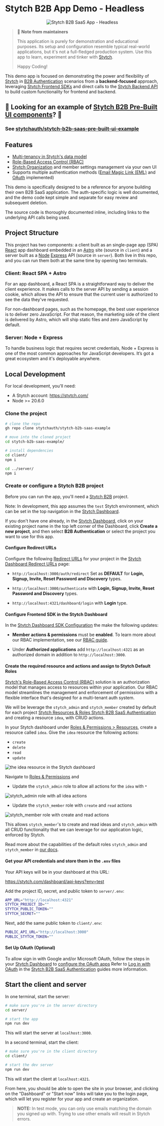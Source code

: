 # Stytch B2B App Demo - Headless

<p align="center">
  <img alt="Stytch B2B SaaS App - Headless" src="./doc/Stytch-B2B-app-headless.png" />
</p>

> 💬 **Note from maintainers**
>
> This application is purely for demonstration and educational purposes. Its setup and configuration resemble typical real-world applications, but it's not a full-fledged production system. Use this app to learn, experiment and tinker with [Stytch][stytch].
>
> Happy Coding!


This demo app is focused on demonstrating the power and flexibility of [Stytch](stytch) in [B2B Authentication](https://stytch.com/b2b) scenarios from a **backend-focused** approach, leveraging [Stytch Frontend SDKs](https://stytch.com/docs/b2b/guides/implementation/frontend-headless) and direct calls to the [Stytch Backend API](https://stytch.com/docs/b2b/guides/implementation/backend) to build custom functionality for frontend and backend.

## 👀 Looking for an example of [Stytch B2B Pre-Built UI components][stytch-prebuilt-ui]? 👀
### See [stytchauth/stytch-b2b-saas-pre-built-ui-example][b2b-prebuilt-ui-gh]


## Features

- [Multi-tenancy in Stytch's data model](https://stytch.com/docs/b2b/guides/multi-tenancy)
- [Role-Based Access Control (RBAC)](https://stytch.com/docs/b2b/guides/rbac/overview)
- [Stytch Organization](https://stytch.com/docs/b2b/guides/organizations/org-settings) and member settings management via your own UI
- Supports multiple authentication methods ([Email Magic Link (EML)](https://stytch.com/docs/b2b/guides/magic-links/send-login-or-signup-eml) and [OAuth](https://stytch.com/docs/b2b/guides/oauth/login) implemented)

This demo is specifically designed to be a reference for anyone building their own B2B SaaS application. The auth-specific logic is well documented, and the demo code kept simple and separate for easy review and subsequent deletion.

The source code is thoroughly documented inline, including links to the underlying API calls being used.

## Project Structure

This project has two components: a client built as an single-page app (SPA) [React](https://react.dev) app dashboard embedded in an [Astro](https://astro.build) site (source in `client`) and a server built as a [Node](https://nodejs.org) [Express](https://expressjs.com) API (source in `server`). Both live in this repo, and you can run them both at the same time by opening two terminals.

### Client: React SPA + Astro

For an app dashboard, a React SPA is a straightforward way to deliver the client experience. It makes calls to the server API by sending a session cookie, which allows the API to ensure that the current user is authorized to see the data they've requested.

For non-dashboard pages, such as the homepage, the best user experience is to deliver zero JavaScript. For that reason, the marketing side of the client is delivered by Astro, which will ship static files and zero JavaScript by default.

### Server: Node + Express

To handle business logic that requires secret credentials, Node + Express is one of the most common approaches for JavaScript developers. It’s got a great ecosystem and it's deployable anywhere.

## Local Development

For local development, you'll need:

- A Stytch account: https://stytch.com/
- Node >= 20.6.0

### Clone the project

```bash
# clone the repo
gh repo clone stytchauth/stytch-b2b-saas-example

# move into the cloned project
cd stytch-b2b-saas-example/

# install dependencies
cd client/
npm i

cd ../server/
npm i
```

### Create or configure a Stytch B2B project

Before you can run the app, you'll need a [Stytch B2B][stytch-b2b] project.

Note: In development, this app assumes the `test` Stytch environment, which can be set in the top navigation in the [Stytch Dashboard][stytch-dashboard].

If you don't have one already, in the [Stytch Dashboard][stytch-dashboard], click on your existing project name in the top left corner of the Dashboard, click **Create a new project**, and then select **B2B Authentication** or select the project you want to use for this app.

#### Configure Redirect URLs

Configure the following [Redirect URLs](https://stytch.com/docs/b2b/guides/dashboard/redirect-urls) for your project in the [Stytch Dashboard Redirect URLs][stytch-dashboard-redirect-urls] page:

- `http://localhost:3000/auth/redirect` Set as **DEFAULT** for **Login, Signup, Invite, Reset Password and Discovery** types.

- `http://localhost:3000/authenticate` with **Login, Signup, Invite, Reset Password and Discovery** types.

- `http://localhost:4321/dashboard/login` with **Login** type.

#### Configure Frontend SDK in the Stytch Dashboard

In the [Stytch Dashboard SDK Configuration](https://stytch.com/dashboard/sdk-configuration) the make the following updates:

- **Member actions & permissions** must be **enabled**. To learn more about our RBAC implementation, see our [RBAC guide][stytch-rbac-guide].

- Under **Authorized applications** add `http://localhost:4321` as an authorized domain in addition to `http://localhost:3000`.

#### Create the required resource and actions and assign to Stytch Default Roles

[Stytch's Role-Based Access Control (RBAC)](https://stytch.com/docs/b2b/guides/rbac/getting-started) solution is an authorization model that manages access to resources within your application. Our RBAC model streamlines the management and enforcement of permissions with a flexible interface that's designed for a multi-tenant auth system.

We will be leverage the `stytch_admin` and `stytch_member` created by default for each project [Stytch Resources & Roles Stytch B2B SaaS Authentication](https://stytch.com/docs/b2b/guides/rbac/stytch-defaults) and creating a resource `idea`, with CRUD actions.

In your Stytch dashboard under [Roles & Permissions > Resources](https://stytch.com/dashboard/rbac?env=test&type=Resources), create a resource called `idea`. Give the `idea` resource the following actions:

- `create`
- `delete`
- `read`
- `update`

![the idea resource in the Stytch dashboard](doc/dashboard-stytch-resources.jpg)

Navigate to [Roles & Permissions](https://stytch.com/dashboard/rbac?env=test&type=Roles) and

- Update the `stytch_admin` role to allow all actions for the `idea` with `*`

![stytch_admin role with all idea actions](doc/dashboard-stytch-admin-idea-config.png)

- Update the `stytch_member` role with `create` and `read` actions

![stytch_member role with create and read actions](doc/dashboard-stytch-member-idea-config.png)

This allows `stytch_member`'s to create and read ideas and `stytch_admin` with all CRUD functionality that we can leverage for our application logic, enforced by Stytch.

Read more about the capabilities of the default roles `stytch_admin` and `stytch_member` in [our docs](https://stytch.com/docs/b2b/guides/rbac/stytch-defaults).

#### Get your API credentials and store them in the `.env` files

Your API keys will be in your dashboard at this URL:

https://stytch.com/dashboard/api-keys?env=test

Add the project ID, secret, and public token to `server/.env`:

```bash
APP_URL="http://localhost:4321"
STYTCH_PROJECT_ID=""
STYTCH_PUBLIC_TOKEN=""
STYTCH_SECRET=""
```

Next, add the same public token to `client/.env`:

```bash
PUBLIC_API_URL="http://localhost:3000"
PUBLIC_STYTCH_TOKEN=""
```

#### Set Up OAuth (Optional)

To allow sign in with Google and/or Microsoft OAuth, follow the steps in your [Stytch Dashboard][stytch-dashboard] to [configure the OAuth apps](https://stytch.com/dashboard/oauth) Refer to [Log in with OAuth](https://stytch.com/docs/b2b/guides/oauth/login) in the [Stytch B2B SaaS Authentication](https://stytch.com/docs/b2b/guides/oauth/login) guides more information.

## Start the client and server

In one terminal, start the server:

```bash
# make sure you're in the server directory
cd server/

# start the app
npm run dev
```

This will start the server at `localhost:3000`.

In a second terminal, start the client:

```bash
# make sure you're in the client directory
cd client/

# start the dev server
npm run dev
```

This will start the client at `localhost:4321`.

From here, you should be able to open the site in your browser, and clicking on the "Dashboard" or "Start now" links will take you to the login page, which will let you register for your app and create an organization.

> **NOTE:** In test mode, you can only use emails matching the domain you signed up with. Trying to use other emails will result in Stytch errors.

[stytch]: https://stytch.com
[stytch-dashboard]: https://stytch.com/dashboard/
[stytch-dashboard-redirect-urls]: https://stytch.com/dashboard/redirect-urls
[stytch-b2b]: https://stytch.com/b2b
[stytch-rbac-guide]: https://stytch.com/docs/b2b/guides/rbac/overview
[stytch-prebuilt-ui]: https://stytch.com/docs/b2b/guides/ui-components/overview
[b2b-prebuilt-ui-gh]: https://github.com/stytchauth/stytch-b2b-saas-pre-built-ui-example
